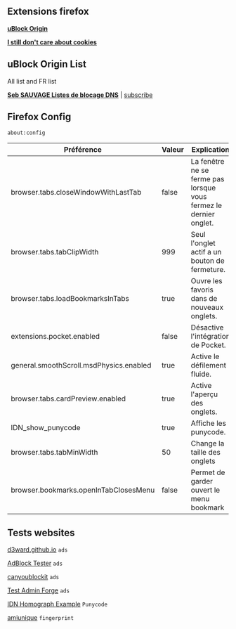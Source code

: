 ## Extensions firefox

[**uBlock Origin**](https://addons.mozilla.org/fr/firefox/addon/ublock-origin/)

[**I still don't care about cookies**](https://addons.mozilla.org/fr/firefox/addon/istilldontcareaboutcookies/)


## uBlock Origin List

All list and FR list

[**Seb SAUVAGE Listes de blocage DNS**](https://sebsauvage.net/wiki/doku.php?id=dns-blocklist) | [subscribe](https://subscribe.adblockplus.org/?location=https://sebsauvage.net/hosts/hosts-adguard&title=sebsauvage.net%20hosts%20blocklist)

## Firefox Config

`about:config`

| Préférence                               | Valeur | Explication                                                      |
|------------------------------------------|--------|------------------------------------------------------------------|
| browser.tabs.closeWindowWithLastTab      | false  | La fenêtre ne se ferme pas lorsque vous fermez le dernier onglet.|
| browser.tabs.tabClipWidth                | 999    | Seul l'onglet actif a un bouton de fermeture.                    |
| browser.tabs.loadBookmarksInTabs         | true   | Ouvre les favoris dans de nouveaux onglets.                      |
| extensions.pocket.enabled                | false  | Désactive l'intégration de Pocket.                               |
| general.smoothScroll.msdPhysics.enabled  | true   | Active le défilement fluide.                                     |
| browser.tabs.cardPreview.enabled         | true   | Active l'aperçu des onglets.                                     |
| IDN_show_punycode                        | true   | Affiche les punycode.                                            |
| browser.tabs.tabMinWidth                 | 50     | Change la taille des onglets                                     |
| browser.bookmarks.openInTabClosesMenu    | false  | Permet de garder ouvert le menu bookmark                         |


## Tests websites

[d3ward.github.io](https://d3ward.github.io/toolz/adblock) `ads`

[AdBlock Tester](https://adblock-tester.com/) `ads`
 
[canyoublockit](https://canyoublockit.com/extreme-test/) `ads`

[Test Admin Forge](https://test.adminforge.de/adblock.html) `ads`

[IDN Homograph Example](https://www.xn--80ak6aa92e.com/) `Punycode`

[amiunique](https://amiunique.org/fr) `fingerprint`
